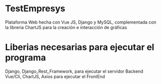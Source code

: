 # TestEmpresys
Plataforma Web hecha con Vue JS, Django y MySQL, complementada con la libreria ChartJS para la creación e interacción de gráficas

# Liberias necesarias para ejecutar el programa
Django, Django_Rest_Framework, para ejecutar el servidor Backend
Vue/Cli, ChartJS, Axios para ejecutar el FrontEnd
